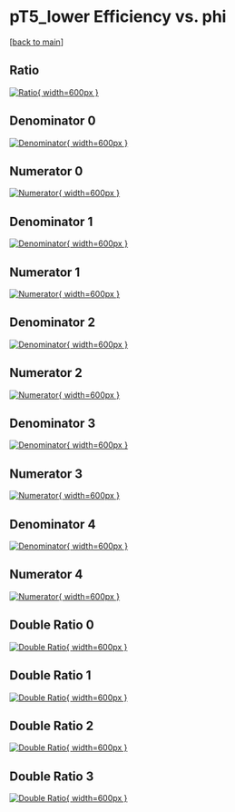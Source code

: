 # pT5_lower Efficiency vs. phi

[[back to main](./)]



## Ratio

[![Ratio](../mtv/var/pT5_lower_vtr_321_1_eff_phi.png){ width=600px }](../mtv/var/pT5_lower_vtr_321_1_eff_phi.pdf)

## Denominator 0

[![Denominator](../mtv/den/pT5_lower_vtr_321_1_eff_phi_den0.png){ width=600px }](../mtv/den/pT5_lower_vtr_321_1_eff_phi_den0.pdf)

## Numerator 0

[![Numerator](../mtv/num/pT5_lower_vtr_321_1_eff_phi_num0.png){ width=600px }](../mtv/num/pT5_lower_vtr_321_1_eff_phi_num0.pdf)

## Denominator 1

[![Denominator](../mtv/den/pT5_lower_vtr_321_1_eff_phi_den1.png){ width=600px }](../mtv/den/pT5_lower_vtr_321_1_eff_phi_den1.pdf)

## Numerator 1

[![Numerator](../mtv/num/pT5_lower_vtr_321_1_eff_phi_num1.png){ width=600px }](../mtv/num/pT5_lower_vtr_321_1_eff_phi_num1.pdf)

## Denominator 2

[![Denominator](../mtv/den/pT5_lower_vtr_321_1_eff_phi_den2.png){ width=600px }](../mtv/den/pT5_lower_vtr_321_1_eff_phi_den2.pdf)

## Numerator 2

[![Numerator](../mtv/num/pT5_lower_vtr_321_1_eff_phi_num2.png){ width=600px }](../mtv/num/pT5_lower_vtr_321_1_eff_phi_num2.pdf)

## Denominator 3

[![Denominator](../mtv/den/pT5_lower_vtr_321_1_eff_phi_den3.png){ width=600px }](../mtv/den/pT5_lower_vtr_321_1_eff_phi_den3.pdf)

## Numerator 3

[![Numerator](../mtv/num/pT5_lower_vtr_321_1_eff_phi_num3.png){ width=600px }](../mtv/num/pT5_lower_vtr_321_1_eff_phi_num3.pdf)

## Denominator 4

[![Denominator](../mtv/den/pT5_lower_vtr_321_1_eff_phi_den4.png){ width=600px }](../mtv/den/pT5_lower_vtr_321_1_eff_phi_den4.pdf)

## Numerator 4

[![Numerator](../mtv/num/pT5_lower_vtr_321_1_eff_phi_num4.png){ width=600px }](../mtv/num/pT5_lower_vtr_321_1_eff_phi_num4.pdf)

## Double Ratio 0

[![Double Ratio](../mtv/ratio/pT5_lower_vtr_321_1_eff_phi_ratio0.png){ width=600px }](../mtv/ratio/pT5_lower_vtr_321_1_eff_phi_ratio0.pdf)

## Double Ratio 1

[![Double Ratio](../mtv/ratio/pT5_lower_vtr_321_1_eff_phi_ratio1.png){ width=600px }](../mtv/ratio/pT5_lower_vtr_321_1_eff_phi_ratio1.pdf)

## Double Ratio 2

[![Double Ratio](../mtv/ratio/pT5_lower_vtr_321_1_eff_phi_ratio2.png){ width=600px }](../mtv/ratio/pT5_lower_vtr_321_1_eff_phi_ratio2.pdf)

## Double Ratio 3

[![Double Ratio](../mtv/ratio/pT5_lower_vtr_321_1_eff_phi_ratio3.png){ width=600px }](../mtv/ratio/pT5_lower_vtr_321_1_eff_phi_ratio3.pdf)


